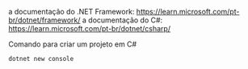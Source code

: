 a documentação do .NET Framework: https://learn.microsoft.com/pt-br/dotnet/framework/
a documentação do C#: https://learn.microsoft.com/pt-br/dotnet/csharp/

Comando para criar um projeto em C#

```dotnet new console```